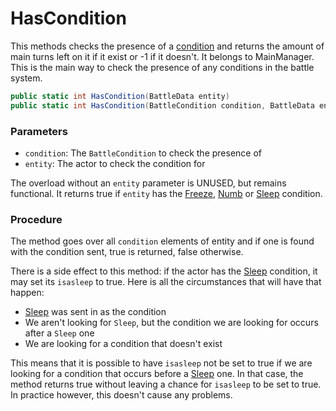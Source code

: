 # HasCondition
This methods checks the presence of a [condition](../Conditions.md) and returns the amount of main turns left on it if it exist or -1 if it doesn't. It belongs to MainManager. This is the main way to check the presence of any conditions in the battle system.

```cs
public static int HasCondition(BattleData entity)
public static int HasCondition(BattleCondition condition, BattleData entity)
```

### Parameters

- `condition`: The `BattleCondition` to check the presence of
- `entity`: The actor to check the condition for

The overload without an `entity` parameter is UNUSED, but remains functional. It returns true if `entity` has the [Freeze](../BattleCondition/Freeze.md), [Numb](../BattleCondition/Numb.md) or [Sleep](../BattleCondition/Sleep.md) condition.

### Procedure
The method goes over all `condition` elements of entity and if one is found with the condition sent, true is returned, false otherwise.

There is a side effect to this method: if the actor has the [Sleep](../BattleCondition/Sleep.md) condition, it may set its `isasleep` to true. Here is all the circumstances that will have that happen:

- [Sleep](../BattleCondition/Sleep.md) was sent in as the condition
- We aren't looking for `Sleep`, but the condition we are looking for occurs after a `Sleep` one
- We are looking for a condition that doesn't exist

This means that it is possible to have `isasleep` not be set to true if we are looking for a condition that occurs before a [Sleep](../BattleCondition/Sleep.md) one. In that case, the method returns true without leaving a chance for `isasleep` to be set to true. In practice however, this doesn't cause any problems.
